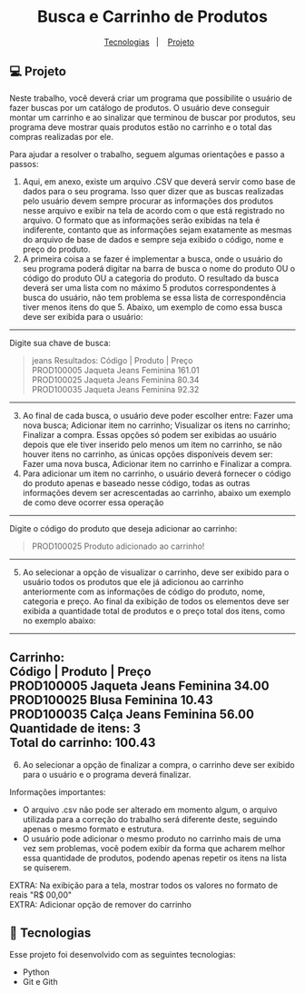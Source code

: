   <h1 align="center"> Busca e Carrinho de Produtos </h1>
  
  
  <p align="center">
    <a href="#-tecnologias">Tecnologias</a>&nbsp;&nbsp;&nbsp;|&nbsp;&nbsp;&nbsp;
    <a href="#-projeto">Projeto</a>&nbsp;&nbsp;&nbsp;
  
  
  ## 💻 Projeto

  Neste trabalho, você deverá criar um programa que possibilite o usuário de fazer buscas por um catálogo de produtos. O usuário deve conseguir montar um carrinho e ao sinalizar que terminou de buscar por produtos, seu programa deve mostrar quais produtos estão no carrinho e o total das compras realizadas por ele.

Para ajudar a resolver o trabalho, seguem algumas orientações e passo a passos:

1. Aqui, em anexo, existe um arquivo .CSV que deverá servir como base de dados para o seu programa. Isso quer dizer que as buscas realizadas pelo usuário devem sempre procurar as informações dos produtos nesse arquivo e exibir na tela de acordo com o que está registrado no arquivo. O formato que as informações serão exibidas na tela é indiferente, contanto que as informações sejam exatamente as mesmas do arquivo de base de dados e sempre seja exibido o código, nome e preço do produto.
2. A primeira coisa a se fazer é implementar a busca, onde o usuário do seu programa poderá digitar na barra de busca o nome do produto OU o código do produto OU a categoria do produto. O resultado da busca deverá ser uma lista com no máximo 5 produtos correspondentes à busca do usuário, não tem problema se essa lista de correspondência tiver menos itens do que 5. Abaixo, um exemplo de como essa busca deve ser exibida para o usuário:
------------------------------------------------
Digite sua chave de busca:
> jeans
Resultados:
Código | Produto | Preço <br>
PROD100005   Jaqueta Jeans Feminina   161.01 <br>
PROD100025   Jaqueta Jeans Feminina   80.34 <br>
PROD100035   Jaqueta Jeans Feminina   92.32
--------------------------------------------------
3. Ao final de cada busca, o usuário deve poder escolher entre: Fazer uma nova busca; Adicionar item no carrinho; Visualizar os itens no carrinho; Finalizar a compra. Essas opções só podem ser exibidas ao usuário depois que ele tiver inserido pelo menos um item no carrinho, se não houver itens no carrinho, as únicas opções disponíveis devem ser: Fazer uma nova busca, Adicionar item no carrinho e Finalizar a compra.
4. Para adicionar um item no carrinho, o usuário deverá fornecer o código do produto apenas e baseado nesse código, todas as outras informações devem ser acrescentadas ao carrinho, abaixo um exemplo de como deve ocorrer essa operação
-------------------------------------------------
Digite o código do produto que deseja adicionar ao carrinho:
> PROD100025
Produto adicionado ao carrinho!
-------------------------------------------------
5. Ao selecionar a opção de visualizar o carrinho, deve ser exibido para o usuário todos os produtos que ele já adicionou ao carrinho anteriormente com as informações de código do produto, nome, categoria e preço. Ao final da exibição de todos os elementos deve ser exibida a quantidade total de produtos e o preço total dos itens, como no exemplo abaixo:
--------------------------------------------------------------
Carrinho: <br>
Código | Produto | Preço <br>
PROD100005   Jaqueta Jeans Feminina   34.00 <br>
PROD100025   Blusa Feminina   10.43 <br>
PROD100035   Calça Jeans Feminina   56.00 <br>
Quantidade de itens: 3 <br>
Total do carrinho: 100.43
--------------------------------------------------
6. Ao selecionar a opção de finalizar a compra, o carrinho deve ser exibido para o usuário e o programa deverá finalizar.

Informações importantes:
- O arquivo .csv não pode ser alterado em momento algum, o arquivo utilizada para a correção do trabalho será diferente deste, seguindo apenas o mesmo formato e estrutura.
- O usuário pode adicionar o mesmo produto no carrinho mais de uma vez sem problemas, você podem exibir da forma que acharem melhor essa quantidade de produtos, podendo apenas repetir os itens na lista se quiserem.

EXTRA: Na exibição para a tela, mostrar todos os valores no formato de reais "R$ 00,00"<br>
EXTRA: Adicionar opção de remover do carrinho
  
  ## 🚀 Tecnologias
  
  Esse projeto foi desenvolvido com as seguintes tecnologias:
  
  - Python 
  - Git e Gith